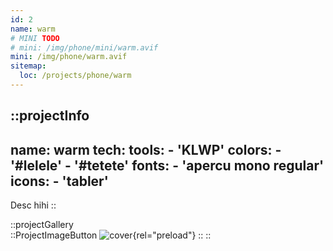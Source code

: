 ```yaml
---
id: 2
name: warm
# MINI TODO
# mini: /img/phone/mini/warm.avif
mini: /img/phone/warm.avif
sitemap:
  loc: /projects/phone/warm
---
```


::projectInfo
---
name: warm
tech: 
    tools:
      - 'KLWP'
    colors:
      - '#lelele'
      - '#tetete'
    fonts:
      - 'apercu mono regular'
    icons:
      - 'tabler'
---
Desc hihi
::

::projectGallery  
  ::ProjectImageButton
    ![cover](/img/phone/warm.avif){rel="preload"}
  :: 
::

<!-- 
::projectFeatures
- Authentication with JWT token
- Custom notification & alert
- Interface customization
- Wikipedia API for search and data
- User search and library compare
:: -->
